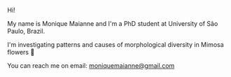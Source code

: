 Hi!

My name is Monique Maianne and I'm a PhD student at University of São Paulo, Brazil. 

I'm investigating patterns and causes of morphological diversity in Mimosa flowers 🌷

You can reach me on email: moniquemaianne@gmail.com
